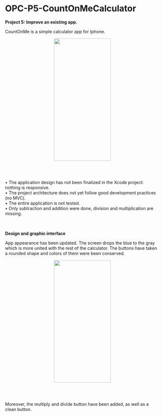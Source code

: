 # OPC-P5-CountOnMeCalculator

<b>Project 5: Improve an existing app.</b>

CountOnMe is a simple calculator app for Iphone.
<br />

<p align="center">
  <img width="185" height="400" src="https://user-images.githubusercontent.com/71004452/134324690-56b131df-e6d8-4f4d-b319-938407cc76f7.png">
</p>
<br />

<br /> • The application design has not been finalized in the Xcode project: nothing is responsive.
<br /> • The project architecture does not yet follow good development practices (no MVC).
<br /> • The entire application is not tested.
<br /> • Only subtraction and addition were done, division and multiplication are missing.
<br />
<br />
<br />

<b>Design and graphic interface</b>
<br />

App appearance has been updated. The screen drops the blue to the gray which is more united with the rest of the calculator. The buttons have taken a rounded shape and colors of them were been conserved.
<br />

<p align="center">
  <img width="185" height="400" src="https://user-images.githubusercontent.com/71004452/134638469-66f23366-e73b-4dfc-b085-95a61027238c.png">
</p>
<br />
<br />

Moreover, the multiply and divide button have been added, as well as a clean button. 
